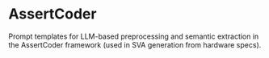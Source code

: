 # AssertCoder
Prompt templates for LLM-based preprocessing and semantic extraction in the AssertCoder framework (used in SVA generation from hardware specs).
